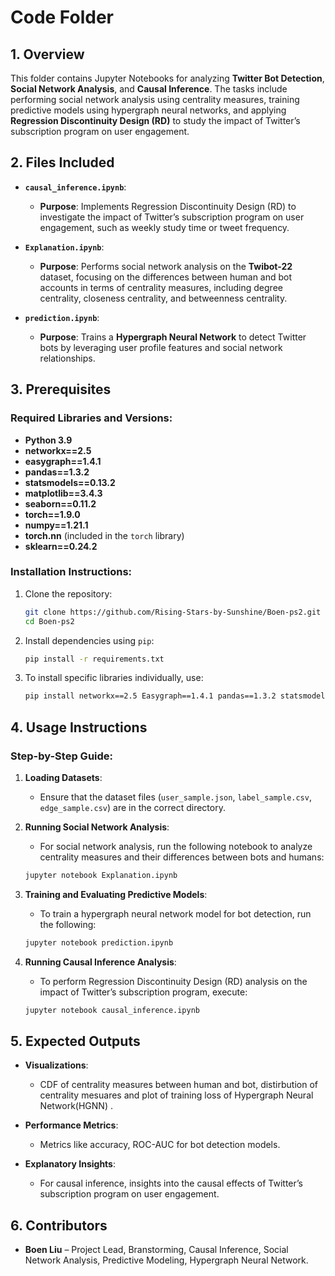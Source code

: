 # Code Folder

## 1. Overview
This folder contains Jupyter Notebooks for analyzing **Twitter Bot Detection**, **Social Network Analysis**, and **Causal Inference**. The tasks include performing social network analysis using centrality measures, training predictive models using hypergraph neural networks, and applying **Regression Discontinuity Design (RD)** to study the impact of Twitter’s subscription program on user engagement.

## 2. Files Included

- **`causal_inference.ipynb`**: 
  - **Purpose**: Implements Regression Discontinuity Design (RD) to investigate the impact of Twitter’s subscription program on user engagement, such as weekly study time or tweet frequency.
  
- **`Explanation.ipynb`**: 
  - **Purpose**: Performs social network analysis on the **Twibot-22** dataset, focusing on the differences between human and bot accounts in terms of centrality measures, including degree centrality, closeness centrality, and betweenness centrality.

- **`prediction.ipynb`**: 
  - **Purpose**: Trains a **Hypergraph Neural Network** to detect Twitter bots by leveraging user profile features and social network relationships.

## 3. Prerequisites

### Required Libraries and Versions:
- **Python 3.9**
- **networkx==2.5**
- **easygraph==1.4.1**
- **pandas==1.3.2**
- **statsmodels==0.13.2**
- **matplotlib==3.4.3**
- **seaborn==0.11.2**
- **torch==1.9.0**
- **numpy==1.21.1**
- **torch.nn** (included in the `torch` library)
- **sklearn==0.24.2**

### Installation Instructions:

1. Clone the repository:

    ```bash
    git clone https://github.com/Rising-Stars-by-Sunshine/Boen-ps2.git
    cd Boen-ps2
    ```

2. Install dependencies using `pip`:

    ```bash
    pip install -r requirements.txt
    ```

3. To install specific libraries individually, use:

    ```bash
    pip install networkx==2.5 Easygraph==1.4.1 pandas==1.3.2 statsmodels==0.13.2 matplotlib==3.4.3 seaborn==0.11.2 torch==1.9.0 numpy==1.21.1 sklearn==0.24.2
    ```

## 4. Usage Instructions

### Step-by-Step Guide:

1. **Loading Datasets**:
   - Ensure that the dataset files (`user_sample.json`, `label_sample.csv`, `edge_sample.csv`) are in the correct directory.


2. **Running Social Network Analysis**:
   - For social network analysis, run the following notebook to analyze centrality measures and their differences between bots and humans:

    ```bash
    jupyter notebook Explanation.ipynb
    ```

3. **Training and Evaluating Predictive Models**:
   - To train a hypergraph neural network model for bot detection, run the following:

    ```bash
    jupyter notebook prediction.ipynb
    ```

4. **Running Causal Inference Analysis**:
   - To perform Regression Discontinuity Design (RD) analysis on the impact of Twitter’s subscription program, execute:

    ```bash
    jupyter notebook causal_inference.ipynb
    ```

## 5. Expected Outputs

- **Visualizations**: 
  - CDF of centrality measures between human and bot, distirbution of centrality mesuares and plot of training loss of Hypergraph Neural Network(HGNN) .
  
- **Performance Metrics**: 
  - Metrics like accuracy, ROC-AUC for bot detection models.

- **Explanatory Insights**:
  - For causal inference, insights into the causal effects of Twitter’s subscription program on user engagement.

## 6. Contributors

- **Boen Liu** – Project Lead, Branstorming, Causal Inference, Social Network Analysis, Predictive Modeling, Hypergraph Neural Network. 
